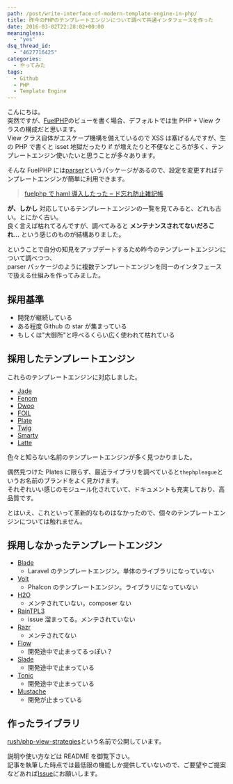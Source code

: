 ```yaml
---
path: /post/write-interface-of-modern-template-engine-in-php/
title: 昨今のPHPのテンプレートエンジンについて調べて共通インタフェースを作った
date: 2016-03-02T22:28:02+00:00
meaningless:
  - "yes"
dsq_thread_id:
  - "4627716425"
categories:
  - やってみた
tags:
  - Github
  - PHP
  - Template Engine
---
```


こんにちは。  
突然ですが、[FuelPHP](http://fuelphp.com/)のビューを書く場合、デフォルトでは生 PHP + View クラスの構成だと思います。  
View クラス自体がエスケープ機構を備えているので XSS は塞げるんですが、生の PHP で書くと isset 地獄だったり if が増えたりと不便なところが多く、テンプレートエンジン使いたいと思うことが多々あります。

そんな FuelPHP には[parser](https://github.com/fuel/parser)というパッケージがあるので、設定を変更すればテンプレートエンジンが簡単に利用できます。

> [fuelphp で haml 導入したった – ド忘れ防止雑記帳](http://dolphin.hatenablog.jp/entry/2014/05/02/124522)

**が、しかし** 対応しているテンプレートエンジンの一覧を見てみると、どれも古い。とにかく古い。  
良く言えば枯れてるんですが、調べてみると **メンテナンスされてないだろこれ…** という感じのものが結構ありました。

ということで自分の知見をアップデートするため昨今のテンプレートエンジンについて調べつつ、  
parser パッケージのように複数テンプレートエンジンを同一のインタフェースで扱える仕組みを作ってみました。

<!--more-->

## 採用基準

- 開発が継続している
- ある程度 Github の star が集まっている
- もしくは"大御所"と呼べるくらい広く使われて枯れている

## 採用したテンプレートエンジン

これらのテンプレートエンジンに対応しました。

- [Jade](https://github.com/everzet/jade.php)
- [Fenom](https://github.com/fenom-template/fenom)
- [Dwoo](https://github.com/dwoo-project/dwoo)
- [FOIL](https://github.com/FoilPHP/Foil)
- [Plate](https://github.com/thephpleague/plates)
- [Twig](https://github.com/twigphp/Twig)
- [Smarty](https://github.com/smarty-php/smarty)
- [Latte](https://github.com/nette/latte)

色々と知らない名前のテンプレートエンジンが多く見つかりました。

偶然見つけた Plates に限らず、最近ライブラリを調べていると`thephpleague`というお名前のブランドをよく見かけます。  
それぞれいい感じのモジュール化されていて、ドキュメントも充実しており、高品質です。

とはいえ、これといって革新的なものはなかったので、個々のテンプレートエンジンについては触れません。

## 採用しなかったテンプレートエンジン

- [Blade](https://laravel.com/docs/5.0/templates)
  - Laravel のテンプレートエンジン。単体のライブラリになっていない
- [Volt](https://docs.phalconphp.com/en/latest/reference/volt.html)
  - Phalcon のテンプレートエンジン。ライブラリになっていない
- [H2O](https://github.com/speedmax/h2o-php)
  - メンテされていない。composer ない
- [RainTPL3](https://github.com/rainphp/raintpl3)
  - issue 溜まってる。メンテされていない
- [Razr](https://github.com/pagekit/razr)
  - メンテされてない
- [Flow](https://github.com/nramenta/flow)
  - 開発途中で止まってるっぽい？
- [Slade](https://github.com/Evertt/Slade)
  - 開発途中で止まっている
- [Tonic](https://github.com/rgamba/tonic)
  - 開発途中で止まっている
- [Mustache](https://github.com/bobthecow/mustache.php)
  - 開発が止まっている

## 作ったライブラリ

[rush/php-view-strategies](https://github.com/Leko/php-view-strategies)という名前で公開しています。

説明や使い方などは README を御覧下さい。  
記事を執筆した時点では最低限の機能しか提供していないので、ご要望やご提案などあれば[Issue](https://github.com/Leko/php-view-strategies/issues)にお願いします。
